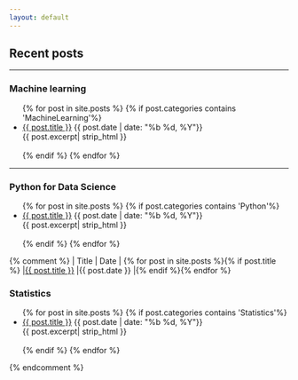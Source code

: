 ```yaml
---
layout: default
---
```

## Recent posts
- - -

### Machine learning
<ul>
{% for post in site.posts %}
	{% if post.categories contains 'MachineLearning'%}
		<li>
		<a href="{{ post.url }}">{{ post.title }}</a> <tab></tab>{{ post.date | date: "%b %d, %Y"}}
		<br>
		{{ post.excerpt| strip_html }}
		<br><br>
		</li>
	{% endif %}
{% endfor %}
</ul>

- - -

### Python for Data Science
<ul>
{% for post in site.posts %}
	{% if post.categories contains 'Python'%}
		<li>
		<a href="{{ post.url }}">{{ post.title }}</a> <tab></tab>{{ post.date | date: "%b %d, %Y"}}
		<br>
		{{ post.excerpt| strip_html }}
		<br><br>
		</li>
	{% endif %}
{% endfor %}
</ul>

{% comment %}
| Title | Date |
{% for post in site.posts %}{% if post.title %}
|[{{ post.title }}](post.url)  |{{ post.date }}  |{% endif %}{% endfor %}

### Statistics
<ul>
{% for post in site.posts %}
	{% if post.categories contains 'Statistics'%}
		<li>
		<a href="{{ post.url }}">{{ post.title }}</a> <tab></tab>{{ post.date | date: "%b %d, %Y"}}
		<br>
		{{ post.excerpt| strip_html }}
		<br><br>
		</li>
	{% endif %}
{% endfor %}
</ul>
{% endcomment %}


